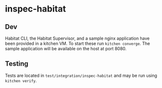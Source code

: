 # inspec-habitat

## Dev

Habitat CLI, the Habitat Supervisor, and a sample nginx application have been provided in a kitchen VM. To start these run `kitchen converge`. The sample application will be available on the host at port 8080.

## Testing

Tests are located in `test/integration/inspec-habitat` and may be run using `kitchen verify`.

